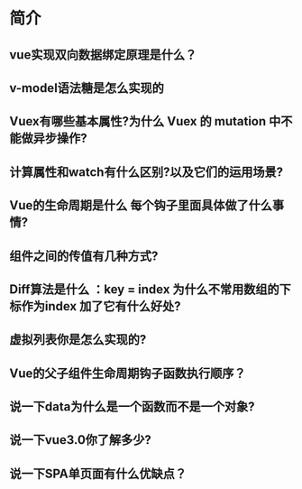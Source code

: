 # 简介

## vue实现双向数据绑定原理是什么？

## v-model语法糖是怎么实现的

## Vuex有哪些基本属性?为什么 Vuex 的 mutation 中不能做异步操作?

## 计算属性和watch有什么区别?以及它们的运用场景?

## Vue的生命周期是什么 每个钩子里面具体做了什么事情?

## 组件之间的传值有几种方式?

## Diff算法是什么  ：key = index 为什么不常用数组的下标作为index  加了它有什么好处?

## 虚拟列表你是怎么实现的?

## Vue的父子组件生命周期钩子函数执行顺序？

## 说一下data为什么是一个函数而不是一个对象?

## 说一下vue3.0你了解多少?

## 说一下SPA单页面有什么优缺点？
